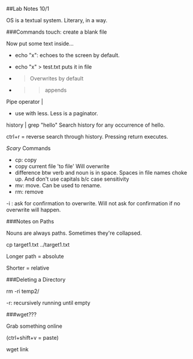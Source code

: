 ##Lab Notes 10/1

OS is a textual system. Literary, in a way.

###Commands
touch: create a blank file

Now put some text inside...

 - echo "x": echoes to the screen by default.

 - echo "x" > test.txt puts it in file
 - > Overwrites by default
 - >> appends

Pipe operator |
 
 - use with less. Less is a paginator.

history | grep "hello"
Search history for any occurrence of hello.

ctrl+r = reverse search through history. Pressing return executes.

*Scary* Commands

 - cp: copy
 - copy current file 'to file' Will overwrite
 - difference btw verb and noun is in space. Spaces in file names choke up. And don't use capitals b/c case sensitivity
 - mv: move. Can be used to rename.
 - rm: remove

-i : ask for confirmation to overwrite. Will not ask for confirmation if no overwrite will happen.

###Notes on Paths

Nouns are always paths. Sometimes they're collapsed.

cp target1.txt ../target1.txt

Longer path = absolute

Shorter = relative

###Deleting a Directory

rm -ri temp2/

-r: recursively running until empty

###wget???

Grab something online

(ctrl+shift+v = paste)

wget link


